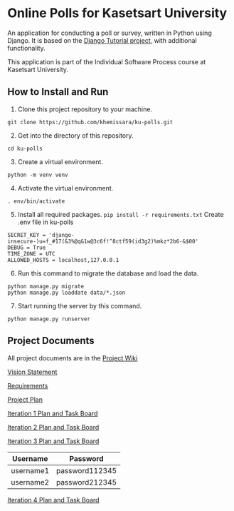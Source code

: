 # Online Polls for Kasetsart University

An application for conducting a poll or survey, written in Python using Django. It is based on the [Django Tutorial project](https://docs.djangoproject.com/en/4.1/intro/tutorial01/), with additional functionality.

This application is part of the Individual Software Process course at Kasetsart University.

How to Install and Run
--
1. Clone this project repository to your machine.
```
git clone https://github.com/khemissara/ku-polls.git
```
2. Get into the directory of this repository.
```
cd ku-polls
```
3. Create a virtual environment.
```
python -m venv venv
```
4. Activate the virtual environment.
```
. env/bin/activate
```
5. Install all required packages.
```pip install -r requirements.txt```
Create .env file in ku-polls
```
SECRET_KEY = 'django-insecure-)u=f_#17(&3%@q&1w@3c6f!^8ctf59(id3g2)%mkz*2b6-&$00'
DEBUG = True
TIME_ZONE = UTC
ALLOWED_HOSTS = localhost,127.0.0.1
```
6. Run this command to migrate the database and load the data.
```
python manage.py migrate
python manage.py loaddate data/*.json
```
7. Start running the server by this command.
```
python manage.py runserver
   ```

Project Documents
--
All project documents are in the [Project Wiki](https://github.com/khemissara/ku-polls/wiki)

[Vision Statement](https://github.com/khemissara/ku-polls/wiki/Vision-Statement)

[Requirements](https://github.com/khemissara/ku-polls/wiki/Requirement)

[Project Plan](https://github.com/khemissara/ku-polls/wiki/Software-Development-Plan)

[Iteration 1 Plan and Task Board](https://github.com/users/khemissara/projects/1/views/1)

[Iteration 2 Plan and Task Board](https://github.com/users/khemissara/projects/1/views/3)

[Iteration 3 Plan and Task Board](https://github.com/users/khemissara/projects/1/views/6)

| Username  | Password  |
|-----------|-----------|
|   username1   | password112345 |
|   username2   | password212345 |

[Iteration 4 Plan and Task Board](https://github.com/users/khemissara/projects/1/views/8?layout=board&filterQuery=iteration%3A4)

